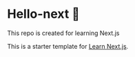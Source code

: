 # Hello-next 👋

This repo is created for learning Next.js

This is a starter template for [Learn Next.js](https://nextjs.org/learn).